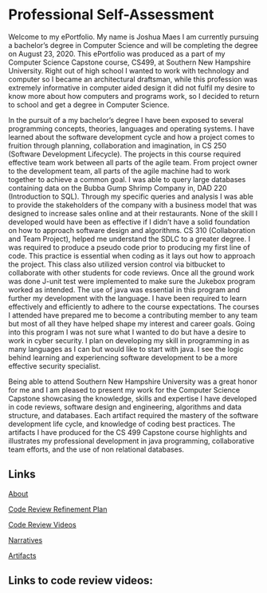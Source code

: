 # Professional Self-Assessment

Welcome to my ePortfolio. My name is Joshua Maes I am currently pursuing a bachelor’s degree in Computer Science and will be completing the degree on August 23, 2020. This ePortfolio was produced as a part of my Computer Science Capstone course, CS499, at Southern New Hampshire University. Right out of high school I wanted to work with technology and computer so I became an architectural draftsman, while this profession was extremely informative in computer aided design it did not fulfil my desire to know more about how computers and programs work, so I decided to return to school and get a degree in Computer Science. 

In the pursuit of a my bachelor’s degree I have been exposed to several programming concepts, theories, languages and operating systems. I have learned about the software development cycle and how a project comes to fruition through planning, collaboration and imagination, in CS 250 (Software Development Lifecycle). The projects in this course required effective team work between all parts of the agile team. From project owner to the development team, all parts of the agile machine had to work together to achieve a common goal. I was able to query large databases containing data on the Bubba Gump Shrimp Company in, DAD 220 (Introduction to SQL). Through my specific queries and analysis I was able to provide the stakeholders of the company with a business model that was designed to increase sales online and at their restaurants. None of the skill I developed would have been as effective if I didn’t have a solid foundation on how to approach software design and algorithms. CS 310 (Collaboration and Team Project), helped me understand the SDLC to a greater degree. I was required to produce a pseudo code prior to producing my first line of code. This practice is essential when coding as it lays out how to approach the project. This class also utilized version control via bitbucket to collaborate with other students for code reviews. Once all the ground work was done J-unit test were implemented to make sure the Jukebox program worked as intended. The use of java was essential in this program and further my development with the language. I have been required to learn effectively and efficiently to adhere to the course expectations. The courses I attended have prepared me to become a contributing member to any team but most of all they have helped shape my interest and career goals. Going into this program I was not sure what I wanted to do but have  a desire to work in cyber security. I plan on developing my skill in programming in as many languages as I can but would like to start with java. I see the logic behind learning and experiencing software development to be a more effective security specialist.

 Being able to attend Southern New Hampshire University was a great honor for me and I am pleased to present my work for the Computer Science Capstone showcasing the knowledge, skills and expertise I have developed in code reviews, software design and engineering, algorithms and data structure, and databases. Each artifact required the mastery of the software development life cycle, and knowledge of coding best practices. The artifacts I have produced for the CS 499 Capstone course highlights and illustrates my professional development in java programming, collaborative team efforts, and the use of non relational databases. 
 
## Links 

[About](About/index.md)

[Code Review Refinement Plan](codeReview/refinementPlan.md)

[Code Review Videos](videos/videos.md)

[Narratives](Narratives/narratives.md)

[Artifacts](artifacts/artifact.md)

## Links to code review videos:







